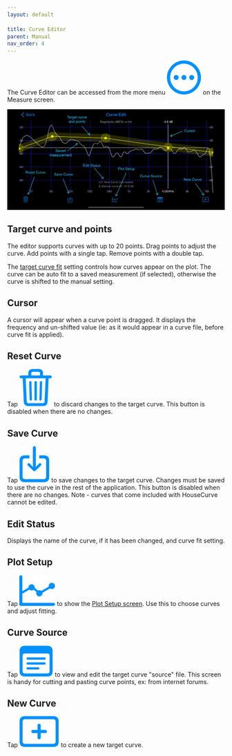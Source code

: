 ```yaml
---
layout: default

title: Curve Editor
parent: Manual
nav_order: 4
---
```


The Curve Editor can be accessed from the more menu <img src="/assets/img/more.png" alt="More" class="app-icon"> on the Measure screen.

![Curve Edit screen](/assets/img/curve_edit.png "HouseCurve Curve Editor")


## Target curve and points
The editor supports curves with up to 20 points.  Drag points to adjust the curve.  Add points with a single tap.  Remove points with a double tap.

The [target curve fit](plot_setup.md#target-curve-fit) setting controls how curves appear on the plot.  The curve can be auto fit to a saved measurement (if selected), otherwise the curve is shifted to the manual setting.

## Cursor
A cursor will appear when a curve point is dragged.  It displays the frequency and un-shifted value (ie: as it would appear in a curve file, before curve fit is applied).

## Reset Curve
Tap <img src="/assets/img/reset.png" alt="Reset" class="app-icon"> to discard changes to the target curve.  This button is disabled when there are no changes.

## Save Curve
Tap <img src="/assets/img/save.png" alt="Save" class="app-icon"> to save changes to the target curve.  Changes must be saved to use the curve in the rest of the application.  This button is disabled when there are no changes.  Note - curves that come included with HouseCurve cannot be edited.

## Edit Status
Displays the name of the curve, if it has been changed, and curve fit setting.

## Plot Setup
Tap <img src="/assets/img/plot.png" alt="Plot Setup" class="app-icon"> to show the [Plot Setup screen](plot_setup.md).  Use this to choose curves and adjust fitting.

## Curve Source
Tap <img src="/assets/img/curvesource.png" alt="Plot Setup" class="app-icon"> to view and edit the target curve "source" file.  This screen is handy for cutting and pasting curve points, ex: from internet forums.

## New Curve
Tap <img src="/assets/img/newcurve.png" alt="Plot Setup" class="app-icon"> to create a new target curve.







